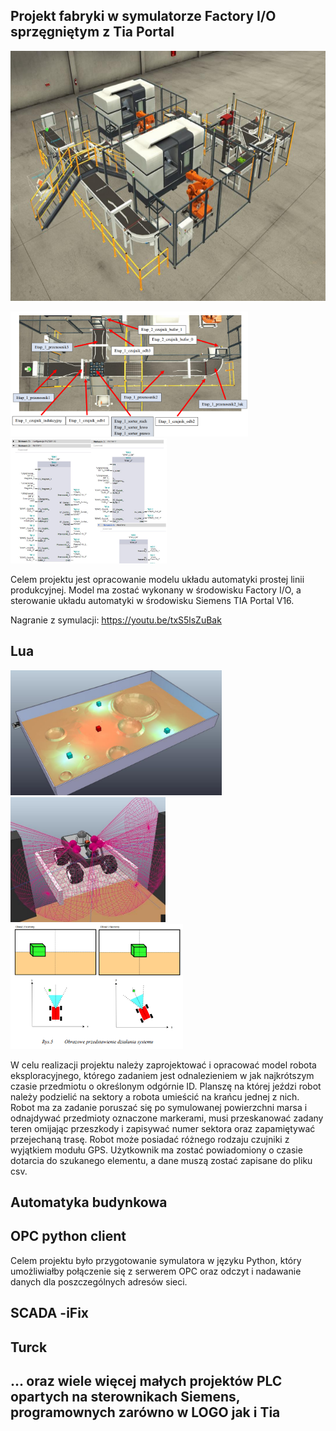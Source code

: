 ## Projekt fabryki w symulatorze Factory I/O sprzęgniętym z Tia Portal

<a href="../images/factory1.png"><img src="../images/factory1.png" style="height:400px"></a>

<a href="../images/factory2.png"><img src="../images/factory2.png" style="height:200px"></a>
<a href="../images/factory3.png"><img src="../images/factory3.png" style="height:200px"></a>

Celem projektu jest opracowanie modelu układu automatyki prostej linii produkcyjnej. Model ma zostać wykonany w środowisku Factory I/O, a sterowanie układu automatyki w środowisku Siemens TIA Portal V16.

Nagranie z symulacji: https://youtu.be/txS5lsZuBak

## Lua

<a href="../images/lua2.png"><img src="../images/lua2.png" style="height:200px"></a>
<a href="../images/lua3.png"><img src="../images/lua3.png" style="height:200px"></a>
<a href="../images/lua1.png"><img src="../images/lua1.png" style="height:200px"></a>

W celu realizacji projektu należy zaprojektować i opracować model robota eksploracyjnego, którego zadaniem jest odnalezieniem w jak najkrótszym czasie przedmiotu o określonym odgórnie ID. Planszę na której jeździ robot należy podzielić na sektory a robota umieścić na krańcu jednej z nich. Robot ma za zadanie poruszać się po symulowanej powierzchni marsa i odnajdywać przedmioty oznaczone markerami, musi przeskanować zadany teren omijając przeszkody i zapisywać numer sektora oraz zapamiętywać przejechaną trasę. Robot może posiadać różnego rodzaju czujniki z wyjątkiem modułu GPS. Użytkownik ma zostać powiadomiony o czasie dotarcia do szukanego elementu, a dane muszą zostać zapisane do pliku csv.

## Automatyka budynkowa



## OPC python client

Celem projektu było przygotowanie symulatora w języku Python, który umożliwiałby połączenie się z serwerem OPC oraz odczyt i nadawanie danych dla poszczególnych adresów sieci.


## SCADA -iFix


## Turck

## ... oraz wiele więcej małych projektów PLC opartych na sterownikach Siemens, programownych zarówno w LOGO jak i Tia
